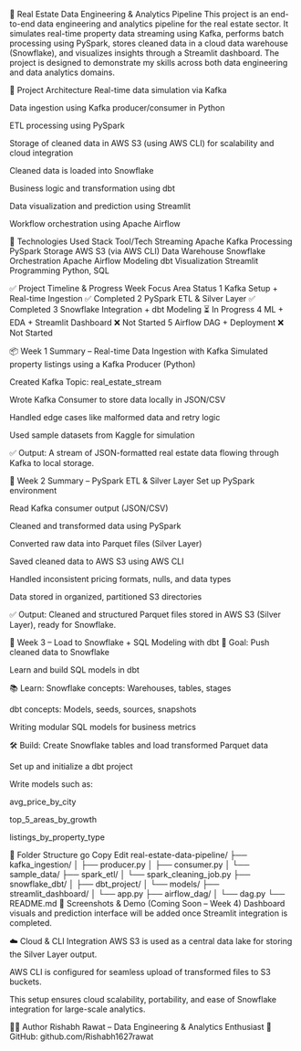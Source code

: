 🏡 Real Estate Data Engineering & Analytics Pipeline
This project is an end-to-end data engineering and analytics pipeline for the real estate sector. It simulates real-time property data streaming using Kafka, performs batch processing using PySpark, stores cleaned data in a cloud data warehouse (Snowflake), and visualizes insights through a Streamlit dashboard. The project is designed to demonstrate my skills across both data engineering and data analytics domains.

📌 Project Architecture
Real-time data simulation via Kafka

Data ingestion using Kafka producer/consumer in Python

ETL processing using PySpark

Storage of cleaned data in AWS S3 (using AWS CLI) for scalability and cloud integration

Cleaned data is loaded into Snowflake

Business logic and transformation using dbt

Data visualization and prediction using Streamlit

Workflow orchestration using Apache Airflow

🧠 Technologies Used
Stack	Tool/Tech
Streaming	Apache Kafka
Processing	PySpark
Storage	AWS S3 (via AWS CLI)
Data Warehouse	Snowflake
Orchestration	Apache Airflow
Modeling	dbt
Visualization	Streamlit
Programming	Python, SQL

✅ Project Timeline & Progress
Week	Focus Area	Status
1	Kafka Setup + Real-time Ingestion	✅ Completed
2	PySpark ETL & Silver Layer	✅ Completed
3	Snowflake Integration + dbt Modeling	⏳ In Progress
4	ML + EDA + Streamlit Dashboard	❌ Not Started
5	Airflow DAG + Deployment	❌ Not Started

📦 Week 1 Summary – Real-time Data Ingestion with Kafka
Simulated property listings using a Kafka Producer (Python)

Created Kafka Topic: real_estate_stream

Wrote Kafka Consumer to store data locally in JSON/CSV

Handled edge cases like malformed data and retry logic

Used sample datasets from Kaggle for simulation

✅ Output: A stream of JSON-formatted real estate data flowing through Kafka to local storage.

🧹 Week 2 Summary – PySpark ETL & Silver Layer
Set up PySpark environment

Read Kafka consumer output (JSON/CSV)

Cleaned and transformed data using PySpark

Converted raw data into Parquet files (Silver Layer)

Saved cleaned data to AWS S3 using AWS CLI

Handled inconsistent pricing formats, nulls, and data types

Data stored in organized, partitioned S3 directories

✅ Output: Cleaned and structured Parquet files stored in AWS S3 (Silver Layer), ready for Snowflake.

🧊 Week 3 – Load to Snowflake + SQL Modeling with dbt
🎯 Goal:
Push cleaned data to Snowflake

Learn and build SQL models in dbt

📚 Learn:
Snowflake concepts: Warehouses, tables, stages

dbt concepts: Models, seeds, sources, snapshots

Writing modular SQL models for business metrics

🛠️ Build:
Create Snowflake tables and load transformed Parquet data

Set up and initialize a dbt project

Write models such as:

avg_price_by_city

top_5_areas_by_growth

listings_by_property_type

📂 Folder Structure
go
Copy
Edit
real-estate-data-pipeline/
├── kafka_ingestion/
│   ├── producer.py
│   ├── consumer.py
│   └── sample_data/
├── spark_etl/
│   └── spark_cleaning_job.py
├── snowflake_dbt/
│   ├── dbt_project/
│   └── models/
├── streamlit_dashboard/
│   └── app.py
├── airflow_dag/
│   └── dag.py
└── README.md
📸 Screenshots & Demo (Coming Soon – Week 4)
Dashboard visuals and prediction interface will be added once Streamlit integration is completed.

☁️ Cloud & CLI Integration
AWS S3 is used as a central data lake for storing the Silver Layer output.

AWS CLI is configured for seamless upload of transformed files to S3 buckets.

This setup ensures cloud scalability, portability, and ease of Snowflake integration for large-scale analytics.

👨‍💻 Author
Rishabh Rawat – Data Engineering & Analytics Enthusiast
📂 GitHub: github.com/Rishabh1627rawat
